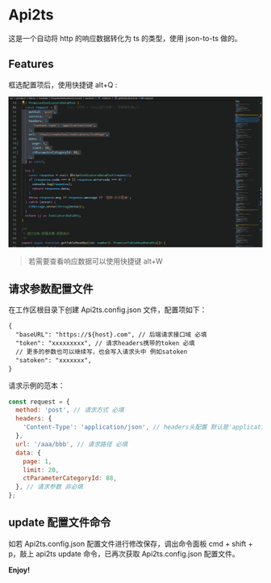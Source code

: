 # Api2ts

这是一个自动将 http 的响应数据转化为 ts 的类型，使用 json-to-ts 做的。

## Features

框选配置项后，使用快捷键 alt+Q :

![useExample](./images/use.gif)

> 若需要查看响应数据可以使用快捷键 alt+W

## 请求参数配置文件

在工作区根目录下创建 Api2ts.config.json 文件，配置项如下：

```txt
{
  "baseURL": "https://${host}.com", // 后端请求接口域 必填
  "token": "xxxxxxxxx", // 请求headers携带的token 必填
  // 更多的参数也可以继续写，也会写入请求头中 例如satoken
  "satoken": "xxxxxxx",
}
```

请求示例的范本：

```js
const request = {
  method: 'post', // 请求方式 必填
  headers: {
    'Content-Type': 'application/json', // headers头配置 默认是'application/json' 非必填
  },
  url: '/aaa/bbb', // 请求路径 必填
  data: {
    page: 1,
    limit: 20,
    ctParameterCategoryId: 88,
  }, // 请求参数 非必填
};
```

## update 配置文件命令

如若 Api2ts.config.json 配置文件进行修改保存，调出命令面板 cmd + shift + p，敲上 api2ts update 命令，已再次获取 Api2ts.config.json 配置文件。

**Enjoy!**
